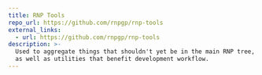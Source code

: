```yaml
---
title: RNP Tools
repo_url: https://github.com/rnpgp/rnp-tools
external_links:
  - url: https://github.com/rnpgp/rnp-tools
description: >-
  Used to aggregate things that shouldn't yet be in the main RNP tree,
  as well as utilities that benefit development workflow.
---
```

